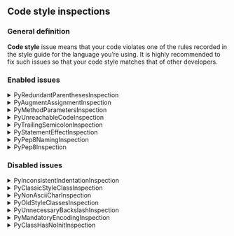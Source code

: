 ## Code style inspections

### General definition

**Code style** issue means that your code violates one of the rules recorded in the style guide 
for the language you’re using. It is highly recommended to fix such issues 
so that your code style matches that of other developers.

### Enabled issues

<details>
  <summary>PyRedundantParenthesesInspection</summary>

Reports about redundant parentheses in expressions.

Arguments (by default all are `false`):
- `ignoreEmptyBaseClasses` - ignore empty lists of base classes
- `ignoreTupleInReturn` - ignore tuples in return
- `ignorePercOperator` - ignore argument of % operator

Example:
```python
if (True):
    print(1)
```

Default description: `Remove redundant parentheses`
</details>

<details>
  <summary>PyAugmentAssignmentInspection</summary>

Reports assignments that can be replaced with augmented assignments.

Example:
```python
a = 23
b = 3
a = a + b
```

Default description: `Assignment can be replaced with an augmented assignment`
Adapted hint: `Assignment can be replaced with an augmented assignment, e.g 'a = a + b' is the same with 'a += b'`
</details>

<details>
  <summary>PyMethodParametersInspection</summary>

Reports methods that lack the first parameter that is usually named self.
The inspection also reports naming issues in class methods.

1. Example:
```python
class Movie:
    def show():
        pass
```

Default description: `Method must have a first parameter, usually called ''{0}''`,
`Usually first parameter of a method is named 'self'`,
`Usually first parameter of such methods is named ''{0}''`

2. Example:
```python
class Movie:
    def show(sself):
        pass
```

Default description: `Did not you mean 'self'?`

Note: this inspection uses the following list of words with typos: `{"eslf", "sself", "elf", "felf", "slef", "seelf", "slf", "sslf", "sefl", "sellf", "sef", "seef"}`

3. Example:
```python
class Foo(object): 

  def loo((f, g), *rest):
    pass # complain at tuple
```

Default description: `First parameter of a non-static method must not be a tuple`
</details>

<details>
  <summary>PyUnreachableCodeInspection</summary>

Reports code fragments that cannot be normally reached.

Example:
```python
if True:
    print('Yes')
else:
    print('No')
```

Default description: `This code is unreachable`
</details>


<details>
  <summary>PyTrailingSemicolonInspection</summary>

Reports trailing semicolons in statements.def my_func(a): c = a ** 2; return c

Example:
```python
def my_func(a):
    c = a ** 2;
    return c
```

Default description: `Trailing semicolon in the statement`
Adapted message: `You don't need to use a semicolon here`
</details>

<details>
  <summary>PyStatementEffectInspection</summary>

Reports statements that have no effect.

Example:
```python
class Car:
    def __init__(self, speed=0):
        self.speed = speed
        self.time
```

Default description: `Statement seems to have no effect`
Adapted description: `You can delete this statement since it has no effect`

</details>

<details>
  <summary>PyPep8NamingInspection</summary>

Reports violations of the [PEP8](https://peps.python.org/pep-0008/) naming conventions.

1. Example:
```python
class cls:
    pass
```

Default description: `Class names should use CamelCase convention`

2. Example:
```python
class A:
    def FuNc(self):
        pass
```

Default description: `Function name should be lowercase`

3. Example:
```python
class A:
    def foo(self, Arg):
        pass
```

Default description: `Argument name should be lowercase`

4. Example:
```python
from collections import namedtuple

def f():
    Point = namedtuple("Point", ["x1", "x2"], verbose=True)
    Test = "foo"
```

Default description: `Variable in function should be lowercase`

DISABLE
5. Example:
```python
from x import TEST as test
```

Default description: `Constant variable imported as non-constant`

DISABLE
6. Example:
```python
from x import y as TEST
```

Default descriptions: `Lowercase variable imported as non-lowercase`, `CamelCase variable imported as lowercase`,
`CamelCase variable imported as constant`
</details>

<details>
  <summary>PyPep8Inspection</summary>

Reports violations of the PEP 8 coding style guide by running the bundled [pycodestyle.py](https://github.com/PyCQA/pycodestyle) tool.

The full list of ignored inspections can be found in [PythonPep8AnnotatorConfig.kt](../../../ij-core/src/main/kotlin/org/jetbrains/research/ij/headless/server/inspector/configs/python/PythonPep8AnnotatorConfig.kt) file.
</details>

### Disabled issues

<details>
  <summary>PyInconsistentIndentationInspection</summary>

Reports inconsistent indentation in Python source files when, for example, you use a mixture of tabs and spaces in your code.

Default descriptions:
- `Inconsistent indentation: mix of tabs and spaces`
- `Inconsistent indentation: previous line used tabs, this line uses spaces`
- `Inconsistent indentation: previous line used spaces, this line uses tabs`

</details>

<details>
  <summary>PyClassicStyleClassInspection</summary>

Reports classic style classes usage. This inspection applies only to Python 2.

Default descriptions: `Old-style class`, `Old-style class, because all classes from whom it inherits are old-style`

</details>

<details>
  <summary>PyNonAsciiCharInspection</summary>

Reports cases in Python 2 when a file contains non-ASCII
characters and does not have an encoding declaration at the top.

Default description: `Non-ASCII character ''{0}'' in the file, but no encoding declared`
</details>

<details>
  <summary>PyOldStyleClassesInspection</summary>

Reports occurrences of new-style class features in old-style classes.
The inspection highlights `__slots__`, `__getattribute__`, and `super()` inside old-style classes.

Example:
```python
class A:
    def __getattribute__(self):
        pass
```

Default descriptions: `Old-style class contains __getattribute__ definition`,
`Old-style class contains __slots__ definition`, `Old-style class contains call for super method`

</details>

<details>
  <summary>PyUnnecessaryBackslashInspection</summary>

Reports backslashes in places where line continuation is implicit inside `()`, `[]`, and `{}`.

Example:
```python
if (True \
    or True \
    or False):
  print("false")
```

Default description: `Unnecessary backslash in the expression`
</details>

<details>
  <summary>PyMandatoryEncodingInspection</summary>

Reports a missing encoding comment in Python 2.
</details>

<details>
  <summary>PyClassHasNoInitInspection</summary>

Reports cases in Python 2 when a class has no ]__init__] method, neither its parent classes.

Default description: `Class has no __init__ method`
</details>

